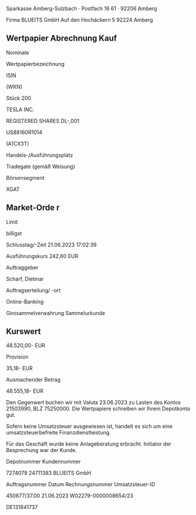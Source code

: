 <!-- image -->

Sparkasse Amberg-Sulzbach · Postfach 16 61 · 92206 Amberg

Firma BLUEITS GmbH Auf den Hochäckern 5 92224 Amberg

## Wertpapier Abrechnung Kauf

Nominale

Wertpapierbezeichnung

ISIN

(WKN)

Stück 200

TESLA INC.

REGISTERED SHARES DL-,001

US88160R1014

(A1CX3T)

Handels-/Ausführungsplatz

Tradegate (gemäß Weisung)

Börsensegment

XGAT

## Market-Orde r

Limit

billigst

Schlusstag/-Zeit 21.06.2023 17:02:39

Ausführungskurs 242,60 EUR

Auftraggeber

Scharf, Dietmar

Auftragserteilung/ -ort

Online-Banking

Girosammelverwahrung Sammelurkunde

## Kurswert

48.520,00- EUR

Provision

35,18- EUR

Ausmachender Betrag

48.555,18- EUR

Den Gegenwert buchen wir mit Valuta  23.06.2023 zu Lasten des Kontos  21503990, BLZ  75250000. Die Wertpapiere schreiben wir Ihrem Depotkonto gut.

Sofern keine Umsatzsteuer ausgewiesen ist, handelt es sich um eine umsatzsteuerbefreite Finanzdienstleistung.

Für das Geschäft wurde keine Anlageberatung erbracht. Initiator der Besprechung war der Kunde.

Depotnummer Kundennummer

7274079 24711383 BLUEITS GmbH

Auftragsnummer Datum Rechnungsnummer Umsatzsteuer-ID

450677/37.00 21.06.2023 W02279-0000008654/23

DE131841737